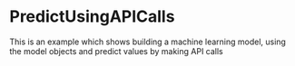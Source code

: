 # PredictUsingAPICalls
This is an example which shows building a machine learning model, using the model objects and predict values by making API calls
